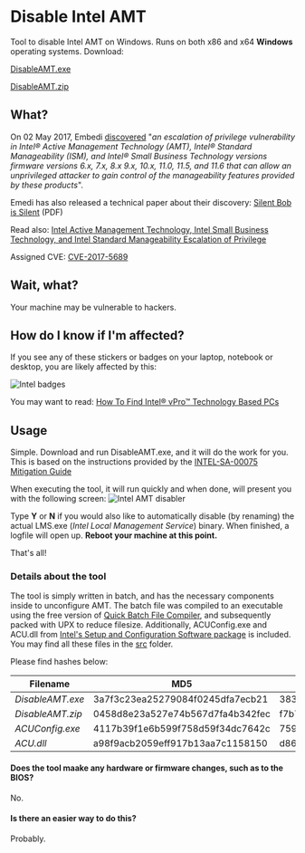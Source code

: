 # Disable Intel AMT
Tool to disable Intel AMT on Windows. Runs on both x86 and x64 **Windows** operating systems. 
Download:

[DisableAMT.exe](DisableAMT.exe)

[DisableAMT.zip](DisableAMT.zip)

## What?
On 02 May 2017, Embedi [discovered](https://www.embedi.com/news/mythbusters-cve-2017-5689) "*an escalation of privilege vulnerability in Intel® Active Management Technology (AMT), Intel® Standard Manageability (ISM), and Intel® Small Business Technology versions firmware versions 6.x, 7.x, 8.x 9.x, 10.x, 11.0, 11.5, and 11.6 that can allow an unprivileged attacker to gain control of the manageability features provided by these products*".

Emedi has also released a technical paper about their discovery:
[Silent Bob is Silent](https://www.embedi.com/files/white-papers/Silent-Bob-is-Silent.pdf) (PDF)

Read also: [Intel Active Management Technology, Intel Small Business Technology, and Intel Standard Manageability Escalation of Privilege](https://security-center.intel.com/advisory.aspx?intelid=INTEL-SA-00075&languageid=en-fr)

Assigned CVE: [CVE-2017-5689](https://www.cve.mitre.org/cgi-bin/cvename.cgi?name=2017-5689)

## Wait, what?
Your machine may be vulnerable to hackers.

## How do I know if I'm affected?
If you see any of these stickers or badges on your laptop, notebook or desktop, you are likely affected by this:

![Intel badges](http://i.imgur.com/Evq3CUo.png "Intel badges")

You may want to read:
[How To Find Intel® vPro™ Technology Based PCs](https://communities.intel.com/docs/DOC-5693)


## Usage
Simple. Download and run DisableAMT.exe, and it will do the work for you. This is based on the instructions provided by the [INTEL-SA-00075 Mitigation Guide](https://downloadmirror.intel.com/26754/eng/INTEL-SA-00075%20Mitigation%20Guide-Rev%201.1.pdf)

When executing the tool, it will run quickly and when done, will present you with the following screen:
![Intel AMT disabler](http://i.imgur.com/e4DMXEV.png "Intel AMT disabler")

Type **Y** or **N** if you would also like to automatically disable (by renaming) the actual LMS.exe (*Intel Local Management Service*) binary. When finished, a logfile will open up. **Reboot your machine at this point.**

That's all!


### Details about the tool
The tool is simply written in batch, and has the necessary components inside to unconfigure AMT. The batch file was compiled to an executable using the free version of [Quick Batch File Compiler](http://www.abyssmedia.com/quickbfc/), and subsequently packed with UPX to reduce filesize. Additionally, ACUConfig.exe and ACU.dll from [Intel's Setup and Configuration Software package](https://downloadcenter.intel.com/download/26505) is included. You may find all these files in the [src](src) folder.

Please find hashes below:

Filename | MD5 | SHA1 | SHA256
--- | --- | --- | ---
*DisableAMT.exe* | 3a7f3c23ea25279084f0245dfa7ecb21 | 383fc99f149c4aec3536ed5370dc4b07f7f93028 | f0cecef7f5d1b8be8feeddf83c71892bf9dd6e28b325f88e0c071c6be34b8c19
*DisableAMT.zip* | 0458d8e23a527e74b567d7fa4b342fec | f7b73115bfbacaea32da833deaf7c1187d1bfc40 | 143ffd107c3861a95e829d26baeb30316ded89bb494e74467bcfb8219f895c3b
*ACUConfig.exe* | 4117b39f1e6b599f758d59f34dc7642c | 7595bc7a97e7ddab65f210775e465aa6a87df4fd | 475e242953ab8e667aa607a4a7966433f111f8adbb3f88d8b21052b4c38088f7
*ACU.dll* | a98f9acb2059eff917b13aa7c1158150 | d869310f28fce485da0c099f7df349c82a005f30 | c569d9ce5024bb5b430bab696f2d276cfdc068018a84703b48e6d74a13dadfd7

#### Does the tool maake any hardware or firmware changes, such as to the BIOS?
No.

#### Is there an easier way to do this?
Probably.


